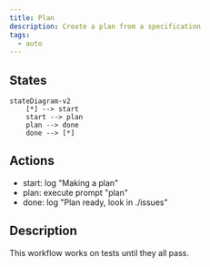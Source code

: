 ```yaml
---
title: Plan
description: Create a plan from a specification
tags:
  - auto
---
```


## States

```mermaid
stateDiagram-v2
    [*] --> start
    start --> plan
    plan --> done
    done --> [*]
```

## Actions

- start: log "Making a plan"
- plan: execute prompt "plan"
- done: log "Plan ready, look in ./issues"

## Description

This workflow works on tests until they all pass.

